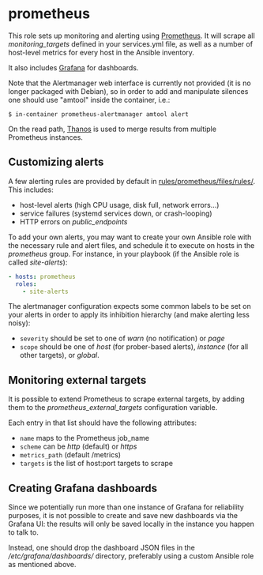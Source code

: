prometheus
===

This role sets up monitoring and alerting
using [Prometheus](https://prometheus.io). It will scrape all
*monitoring_targets* defined in your services.yml file, as well as a
number of host-level metrics for every host in the Ansible inventory.

It also includes [Grafana](https://grafana.com) for dashboards.

Note that the Alertmanager web interface is currently not provided (it
is no longer packaged with Debian), so in order to add and manipulate
silences one should use "amtool" inside the container, i.e.:

```shell
$ in-container prometheus-alertmanager amtool alert
```

On the read path, [Thanos](https://thanos.io) is used to merge results from
multiple Prometheus instances.

## Customizing alerts

A few alerting rules are provided by default
in
[rules/prometheus/files/rules/](rules/prometheus/files/rules/). This
includes:

* host-level alerts (high CPU usage, disk full, network errors...)
* service failures (systemd services down, or crash-looping)
* HTTP errors on *public_endpoints*

To add your own alerts, you may want to create your own Ansible role
with the necessary rule and alert files, and schedule it to execute on
hosts in the *prometheus* group. For instance, in your playbook (if
the Ansible role is called *site-alerts*):

```yaml
- hosts: prometheus
  roles:
    - site-alerts
```

The alertmanager configuration expects some common labels to be set on
your alerts in order to apply its inhibition hierarchy (and make
alerting less noisy):

* `severity` should be set to one of *warn* (no notification) or
  *page*
* `scope` should be one of *host* (for prober-based alerts),
  *instance* (for all other targets), or *global*.

## Monitoring external targets

It is possible to extend Prometheus to scrape external targets, by
adding them to the *prometheus_external_targets* configuration
variable.

Each entry in that list should have the following attributes:

* `name` maps to the Prometheus job_name
* `scheme` can be *http* (default) or *https*
* `metrics_path` (default /metrics)
* `targets` is the list of host:port targets to scrape

## Creating Grafana dashboards

Since we potentially run more than one instance of Grafana for
reliability purposes, it is not possible to create and save new
dashboards via the Grafana UI: the results will only be saved locally
in the instance you happen to talk to.

Instead, one should drop the dashboard JSON files in the
*/etc/grafana/dashboards/* directory, preferably using a custom
Ansible role as mentioned above.
